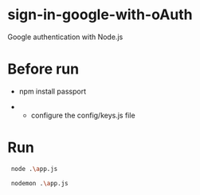 # sign-in-google-with-oAuth
Google authentication with Node.js

# Before run

 - npm install passport
 
 - - configure the config/keys.js file

# Run 

 ```sh
  node .\app.js
```
 
 ```sh
  nodemon .\app.js
```
 
